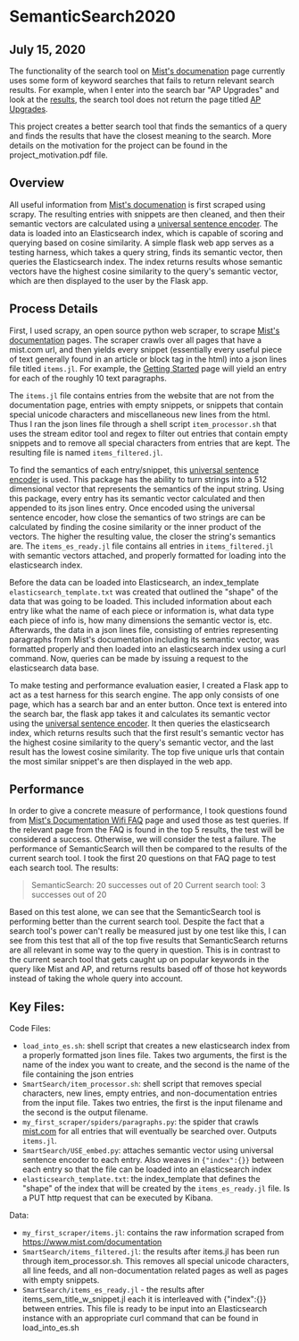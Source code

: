 SemanticSearch2020
================
July 15, 2020
-------------

The functionality of the search tool on [Mist's documenation](https://www.mist.com/documentation) page currently uses some form of keyword searches that fails to return relevant search results. For example, when I enter into the search bar "AP Upgrades" and look at the [results](https://www.mist.com/?s=AP+upgrades), the search tool does not return the page titled [AP Upgrades](https://www.mist.com/documentation/ap-upgrades/).  


This project creates a better search tool that finds the semantics of a query and finds the results that have the closest meaning to the search. More details on the motivation for the project can be found in the project_motivation.pdf file.

Overview
-----------
All useful information from [Mist's documenation](https://www.mist.com/documentation) is first scraped using scrapy. The resulting entries with snippets are then cleaned, and then their semantic vectors are calculated using a [universal sentence encoder](https://tfhub.dev/google/universal-sentence-encoder/4). The data is loaded into an Elasticsearch index, which is capable of scoring and querying based on cosine similarity. A simple flask web app serves as a testing harness, which takes a query string, finds its semantic vector, then queries the Elasticsearch index. The index returns results whose semantic vectors have the highest cosine similarity to the query's semantic vector, which are then displayed to the user by the Flask app. 

Process Details
----------
First, I used scrapy, an open source python web scraper, to scrape [Mist's documentation](https://www.mist.com/documentation) pages. The scraper crawls over all pages that have a mist.com url, and then yields every snippet (essentially every useful piece of text generally found in an article or block tag in the html) into a json lines file titled `items.jl`. For example, the [Getting Started](https://www.mist.com/documentation/category/getting-started/) page will yield an entry for each of the roughly 10 text paragraphs.  

The `items.jl` file contains entries from the website that are not from the documentation page, entries with empty snippets, or snippets that contain special unicode characters and miscellaneous new lines from the html. Thus I ran the json lines file through a shell script `item_processor.sh` that uses the stream editor tool and regex to filter out entries that contain empty snippets and to remove all special characters from entries that are kept. The resulting file is named `items_filtered.jl`.  

To find the semantics of each entry/snippet, this [universal sentence encoder](https://tfhub.dev/google/universal-sentence-encoder/4) is used. This package has the ability to turn strings into a 512 dimensional vector that represents the semantics of the input string. Using this package, every entry has its semantic vector calculated and then appended to its json lines entry. Once encoded using the universal sentence encoder, how close the semantics of two strings are can be calculated by finding the cosine similarity or the inner product of the vectors. The higher the resulting value, the closer the string's semantics are. The `items_es_ready.jl` file contains all entries in `items_filtered.jl` with semantic vectors attached, and properly formatted for loading into the elasticsearch index.

Before the data can be loaded into Elasticsearch, an index_template `elasticsearch_template.txt` was created that outlined the "shape" of the data that was going to be loaded. This included information about each entry like what the name of each piece or information is, what data type each piece of info is, how many dimensions the semantic vector is, etc. Afterwards, the data in a json lines file, consisting of entries representing paragraphs from Mist's documentation including its semantic vector, was formatted properly and then loaded into an elasticsearch index using a curl command. Now, queries can be made by issuing a request to the elasticsearch data base.  

To make testing and performance evaluation easier, I created a Flask app to act as a test harness for this search engine. The app only consists of one page, which has a search bar and an enter button. Once text is entered into the search bar, the flask app takes it and calculates its semantic vector using the [universal sentence encoder](https://tfhub.dev/google/universal-sentence-encoder/4). It then queries the elasticsearch index, which returns results such that the first result's semantic vector has the highest cosine similarity to the query's semantic vector, and the last result has the lowest cosine similarity. The top five unique urls that contain the most similar snippet's are then displayed in the web app.

Performance
---------------
In order to give a concrete measure of performance, I took questions found from [Mist's Documentation Wifi FAQ](https://www.mist.com/documentation/category/wifi-faq/) page and used those as test queries. If the relevant page from the FAQ is found in the top 5 results, the test will be considered a success. Otherwise, we will consider the test a failure. The performance of SemanticSearch will then be compared to the results of the current search tool. I took the first 20 questions on that FAQ page to test each search tool. The results:  
> SemanticSearch: 20 successes out of 20
> Current search tool: 3 successes out of 20 

Based on this test alone, we can see that the SemanticSearch tool is performing better than the current search tool. Despite the fact that a search tool's power can't really be measured just by one test like this, I can see from this test that all of the top five results that SemanticSearch returns are all relevant in some way to the query in question. This is in contrast to the current search tool that gets caught up on popular keywords in the query like Mist and AP, and returns results based off of those hot keywords instead of taking  the whole query into account.  



Key Files:
-----------
Code Files:
- `load_into_es.sh`: shell script that creates a new elasticsearch index from a properly formatted json lines file. Takes two arguments, the first is the name of the index you want to create, and the second is the name of the file containing the json entries
- `SmartSearch/item_processor.sh`: shell script that removes special characters, new lines, empty entries, and non-documentation entries from the input file. Takes two entries, the first is the input filename and the second is the output filename.
- `my_first_scraper/spiders/paragraphs.py`: the spider that crawls [mist.com](http://mist.com/) for all entries that will eventually be searched over. Outputs `items.jl`.
- `SmartSearch/USE_embed.py`: attaches semantic vector using universal sentence encoder to each entry. Also weaves in `{"index":{}}` between each entry so that the file can be loaded into an elasticsearch index
- `elasticsearch_template.txt`: the index_template that defines the "shape" of the index that will be created by the `items_es_ready.jl` file. Is a PUT http request that can be executed by Kibana.

Data:
- `my_first_scraper/items.jl`:  contains the raw information scraped from https://www.mist.com/documentation
- `SmartSearch/items_filtered.jl`: the results after items.jl has been run through item_processor.sh. This removes all special unicode characters, all line feeds, and all non-documentation related pages as well as pages with empty snippets. 
- `SmartSearch/items_es_ready.jl` - the results after items_sem_title_w_snippet.jl each it is interleaved with {"index":{}} between entries. This file is ready to be input into an Elasticsearch instance with an appropriate curl command that can be found in load_into_es.sh

